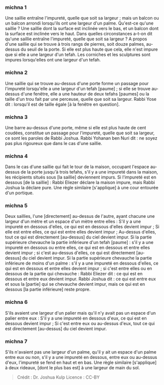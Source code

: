 
### michna 1
Une saillie entraîne l'impureté, quelle que soit sa largeur ; mais un balcon ou un balcon arrondi lorsqu'ils ont une largeur d'un palme. Qu'est-ce qu'une saillie ? Une saillie dont la surface est inclinée vers le bas, et un balcon dont la surface est inclinée vers le haut. Dans quelles circonstances a-t-on dit qu'une saillie entraîne l'impureté, quelle que soit sa largeur ? A propos d'une saillie qui se trouve à trois rangs de pierres, soit douze palmes, au-dessus du seuil de la porte. Si elle est plus haute que cela, elle n'est impure que si elle a une largeur d'un tefah. Les corniches et les sculptures sont impures lorsqu'elles ont une largeur d'un tefah.

### michna 2
Une saillie qui se trouve au-dessus d'une porte forme un passage pour l'impureté lorsqu'elle a une largeur d'un tefah [paume] ; si elle se trouve au-dessus d'une fenêtre, elle a une hauteur de deux tefahs [paumes] ou la taille d'un trou fait par une perceuse, quelle que soit sa largeur. Rabbi Yose dit : lorsqu'il est de taille égale [à la fenêtre en question].

### michna 3
Une barre au-dessus d'une porte, même si elle est plus haute de cent coudées, constitue un passage pour l'impureté, quelle que soit sa largeur, ce sont les paroles de Rabbi Joshua. Rabbi Yohanan ben Nuri dit : ne soyez pas plus rigoureux que dans le cas d'une saillie.

### michna 4
Dans le cas d'une saillie qui fait le tour de la maison, occupant l'espace au-dessus de la porte jusqu'à trois tefahs, s'il y a une impureté dans la maison, les récipients situés sous [la saillie] deviennent impurs. Si l'impureté est en dessous [de la saillie] : Rabbi Eliezer déclare la maison impure, mais Rabbi Joshua la déclare pure. Une règle similaire [s'applique] à une cour entourée d'un portique.

### michna 5
Deux saillies, l'une [directement] au-dessus de l'autre, ayant chacune une largeur d'un mètre et un espace d'un mètre entre elles : S'il y a une impureté en dessous d'elles, ce qui est en dessous d'elles devient impur ; Si elle est entre elles, ce qui est entre elles devient impur ; Au-dessus d'elles, tout ce qui est directement [au-dessus] du ciel devient impur. Si la partie supérieure chevauche la partie inférieure d'un tefah [paume] : s'il y a une impureté en dessous ou entre elles, ce qui est en dessous et entre elles devient impur ; si c'est au-dessus d'elles, ce qui est directement [au-dessus] du ciel devient impur. Si la partie supérieure chevauche la partie inférieure de moins d'un palme : s'il y a une impureté en dessous d'elles, ce qui est en dessous et entre elles devient impur ; si c'est entre elles ou en dessous de la partie qui chevauche : Rabbi Eliezer dit : ce qui est en dessous et entre eux devient impur. Rabbi Joshua dit : ce qui est entre eux et sous la [partie] qui se chevauche devient impur, mais ce qui est en dessous [la partie inférieure] reste propre.

### michna 6
S'ils avaient une largeur d'un palier mais qu'il n'y avait pas un espace d'un palier entre eux : S'il y a une impureté en dessous d'eux, ce qui est en dessous devient impur ; Si c'est entre eux ou au-dessus d'eux, tout ce qui est directement [au-dessus] du ciel devient impur.

### michna 7
S'ils n'avaient pas une largeur d'un palme, qu'il y ait un espace d'un palme entre eux ou non, s'il y a une impureté en dessous, entre eux ou au-dessus d'eux, l'impureté se fend en haut et en bas. Une règle similaire [s'applique] à deux rideaux, [dont le plus bas est] à une largeur de main du sol.

>Crédit : Dr. Joshua Kulp
>Licence : CC-BY